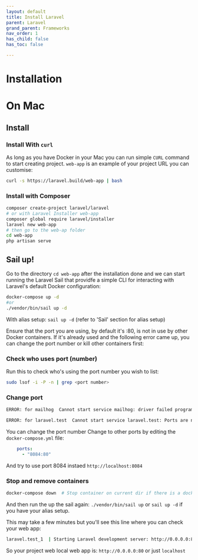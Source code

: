 ```yaml
---
layout: default
title: Install Laravel
parent: Laravel
grand_parent: Frameworks
nav_order: 1
has_child: false
has_toc: false

---
```

# Installation

# On Mac

## Install

### Install With `curl`
As long as you have Docker in your Mac you can run simple `CURL` command to start creating project. `web-app` is an example of your project URL you can customise:
```bash
curl -s https://laravel.build/web-app | bash
```
### Install with Composer

```bash
composer create-project laravel/laravel 
# or with Laravel Installer web-app
composer global require laravel/installer
laravel new web-app
# then go to the web-ap folder
cd web-app
php artisan serve
```

## Sail up!
Go to the directory `cd web-app` after the installation done and we can start running the Laravel Sail that providfe a simple CLI for interacting with Laravel's default Docker configuration:

```bash
docker-compose up -d
#or
./vendor/bin/sail up -d
```

With alias setup: `sail up -d` (refer to 'Sail' section for alias setup)


Ensure that the port you are using, by default it's :80, is not in use by other Docker containers. If it's already used and the following error came up, you can change the port number or kill other containers first:

### Check who uses port (number)
Run this to check who's using the port number you wish to list:

```bash
sudo lsof -i -P -n | grep <port number> 
```

### Change port
```bash
ERROR: for mailhog  Cannot start service mailhog: driver failed programming external connectivity on endpoint web-app_mailhog_1 (ae8085daf269cf4a0f7eae07927d10a0975d5ae3a082659314663956afce36c1): Error starting userland proxy: listen tcp4 0.0.0.0:8025: bind: address already in use

ERROR: for laravel.test  Cannot start service laravel.test: Ports are not available: listen tcp 0.0.0.0:80: bind: address already in use
```
You can change the port number
Change to other ports by editing the `docker-compose.yml` file:
```yml
    ports:
      - "8084:80"
```
And try to use port 8084 instaed `http://localhost:8084`

### Stop and remove containers

```bash
docker-compose down  # Stop container on current dir if there is a docker-compose.yml
```

And then run the up the sail again: `./vendor/bin/sail up` or `sail up -d` if you have your alias setup. 

This may take a few minutes but you'll see this line where you can check your web app:
```bash
laravel.test_1  | Starting Laravel development server: http://0.0.0.0:80
```

So your project web local web app is: `http://0.0.0.0:80` or just `localhost`
